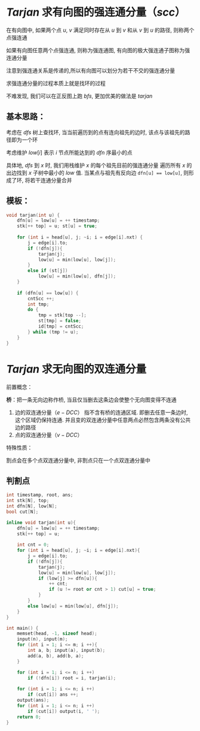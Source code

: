 # $Tarjan$ 求有向图的强连通分量（$scc$）

在有向图中, 如果两个点 $u$, $v$ 满足同时存在从 $u$ 到 $v$ 和从 $v$ 到 $u$ 的路径, 则称两个点强连通

如果有向图任意两个点强连通, 则称为强连通图, 有向图的极大强连通子图称为强连通分量

注意到强连通关系是传递的,所以有向图可以划分为若干不交的强连通分量

求强连通分量的过程本质上就是找环的过程

不难发现, 我们可以在正反图上跑 $bfs$, 更加优美的做法是 $tarjan$

## 基本思路：

考虑在 $dfs$ 树上查找环, 当当前遍历到的点有连向祖先的边时, 该点与该祖先的路径即为一个环

考虑维护 $low[i]$ 表示 $i$ 节点所能达到的 $dfn$ 序最小的点

具体地, $dfs$ 到 $x$ 时, 我们用栈维护 $x$ 的每个祖先目前的强连通分量
遍历所有 $x$ 的出边找到 $x$ 子树中最小的 $low$ 值. 当某点与祖先有反向边 `dfn[u] == low[u]`,  则形成了环,  将若干连通分量合并

## 模板：

```cpp
void tarjan(int u) {
	dfn[u] = low[u] = ++ timestamp;
	stk[++ top] = u; st[u] = true;
	
	for (int i = head[u], j; ~i; i = edge[i].nxt) {
		j = edge[i].to;
		if (!dfn[j]){
			tarjan(j);
			low[u] = min(low[u], low[j]);
		}
		else if (st[j])
			low[u] = min(low[u], dfn[j]);
	}
	
	if (dfn[u] == low[u]) {
		cntScc ++;
		int tmp;
		do {
			tmp = stk[top --];
			st[tmp] = false;
			id[tmp] = cntScc;
		} while (tmp != u);
	}
}
```

# $Tarjan$ 求无向图的双连通分量

前置概念：

**桥**：把一条无向边称作桥, 当且仅当删去这条边会使整个无向图变得不连通

1. 边的双连通分量（$e-DCC$）
   指不含有桥的连通区域. 即删去任意一条边时, 这个区域仍保持连通. 并且变的双连通分量中任意两点必然包含两条没有公共边的路径
2. 点的双连通分量（$v-DCC$）

特殊性质：

割点会在多个点双连通分量中, 非割点只在一个点双连通分量中

## 判割点

```cpp
int timestamp, root, ans;
int stk[N], top;
int dfn[N], low[N];
bool cut[N];

inline void tarjan(int u){
	dfn[u] = low[u] = ++ timestamp;
	stk[++ top] = u;
	
	int cnt = 0;
	for (int i = head[u], j; ~i; i = edge[i].nxt){
		j = edge[i].to;
		if (!dfn[j]){
			tarjan(j);
			low[u] = min(low[u], low[j]);
			if (low[j] >= dfn[u]){
				++ cnt;
				if (u != root or cnt > 1) cut[u] = true;
			}
		}
		else low[u] = min(low[u], dfn[j]);
	}
}

int main() {
	memset(head, -1, sizeof head);
	input(n), input(m);
	for (int i = 1; i <= m; i ++){
		int a, b; input(a), input(b);
		add(a, b), add(b, a);
	}

	for (int i = 1; i <= n; i ++)
		if (!dfn[i]) root = i, tarjan(i);
	
	for (int i = 1; i <= n; i ++)
		if (cut[i]) ans ++;
	output(ans);
	for (int i = 1; i <= n; i ++)
		if (cut[i]) output(i, ' ');
	return 0;
}
```